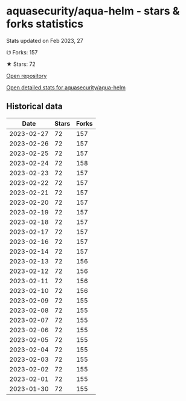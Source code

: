 # aquasecurity/aqua-helm - stars & forks statistics

Stats updated on Feb 2023, 27

☋ Forks: 157

★ Stars: 72

[Open repository](https://github.com/aquasecurity/aqua-helm)

[Open detailed stats for aquasecurity/aqua-helm](https://reviewgithub.com/rep/aquasecurity/aqua-helm)

## Historical data
| Date | Stars | Forks |
|------|-------|-------|
| 2023-02-27 | 72 | 157 | 
| 2023-02-26 | 72 | 157 | 
| 2023-02-25 | 72 | 157 | 
| 2023-02-24 | 72 | 158 | 
| 2023-02-23 | 72 | 157 | 
| 2023-02-22 | 72 | 157 | 
| 2023-02-21 | 72 | 157 | 
| 2023-02-20 | 72 | 157 | 
| 2023-02-19 | 72 | 157 | 
| 2023-02-18 | 72 | 157 | 
| 2023-02-17 | 72 | 157 | 
| 2023-02-16 | 72 | 157 | 
| 2023-02-14 | 72 | 157 | 
| 2023-02-13 | 72 | 156 | 
| 2023-02-12 | 72 | 156 | 
| 2023-02-11 | 72 | 156 | 
| 2023-02-10 | 72 | 156 | 
| 2023-02-09 | 72 | 155 | 
| 2023-02-08 | 72 | 155 | 
| 2023-02-07 | 72 | 155 | 
| 2023-02-06 | 72 | 155 | 
| 2023-02-05 | 72 | 155 | 
| 2023-02-04 | 72 | 155 | 
| 2023-02-03 | 72 | 155 | 
| 2023-02-02 | 72 | 155 | 
| 2023-02-01 | 72 | 155 | 
| 2023-01-30 | 72 | 155 | 

